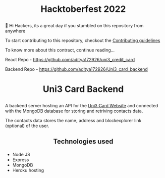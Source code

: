 # <p align="center">Hacktoberfest 2022</p>
👋 Hi Hackers, its a great day if you stumbled on this repository from anywhere 

To start contributing to this repository, checkout the [Contributing guidelines](https://github.com/aditya172926/uni3_cards_contracts/blob/main/CONTRIBUTING.md)

To know more about this contract, continue reading...

React Repo - https://github.com/aditya172926/uni3_credit_card

Backend Repo - https://github.com/aditya172926/Uni3_card_backend

# <p align="center">Uni3 Card Backend</p>

A backend server hosting an API for the [Uni3 Card Website](https://uni3-credit-card.vercel.app/) and connected with the MongoDB database for storing and retriving contacts data.

The contacts data stores the name, address and blockexplorer link (optional) of the user.

## <p align="center">Technologies used</p>
- Node JS
- Express
- MongoDB
- Heroku hosting

